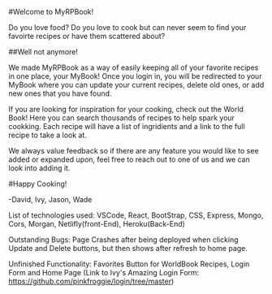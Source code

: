 #Welcome to MyRPBook!

Do you love food? Do you love to cook but can never seem to find your favoirte recipes or have them scattered about? 

##Well not anymore!

We made MyRPBook as a way of easily keeping all of your favorite recipes in one place, your MyBook!
Once you login in, you will be redirected to your MyBook where you can update your current recipes, delete old ones, or add new ones that you have found.

If you are looking for inspiration for your cooking, check out the World Book! Here you can search thousands of recipes to help spark your cookking. Each recipe will have a list of ingridients and a link to the full recipe to take a look at.

We always value feedback so if there are any feature you would like to see added or expanded upon, feel free to reach out to one of us and we can look into adding it.

#Happy Cooking!

-David, Ivy, Jason, Wade



List of technologies used: VSCode, React, BootStrap, CSS, Express, Mongo, Cors, Morgan, Netlifly(front-End), Heroku(Back-End)

Outstanding Bugs: Page Crashes after being deployed when clicking Update and Delete buttons, but then shows after refresh to home page.

Unfinished Functionality: Favorites Button for WorldBook Recipes, Login Form and Home Page (Link to Ivy's Amazing Login Form: https://github.com/pinkfroggie/login/tree/master)

